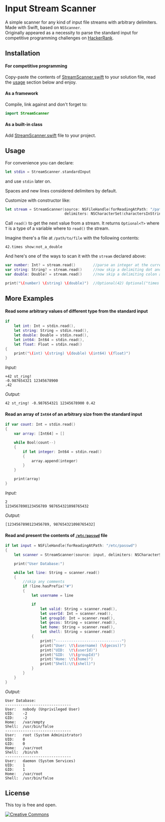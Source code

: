 # Input Stream Scanner
A simple scanner for any kind of input file streams with arbitrary delimiters. Made with Swift, based on `NSScanner`.<br/>
Originally appeared as a necessity to parse the standard input for competitive programming challenges on [HackerRank](https://www.hackerrank.com/).<br>

## Installation

#### For competitive programming

Copy-paste the contents of [StreamScanner.swift](StreamScanner/StreamScanner.swift) to your solution file, read the [usage](#usage) section below and enjoy.

#### As a framework

Compile, link against and don't forget to:

```swift
import StreamScanner
```

#### As a built-in class

Add [StreamScanner.swift](StreamScanner/StreamScanner.swift) file to your project.

## Usage

For convenience you can declare:

```swift
let stdin = StreamScanner.standardInput
```
and use `stdin` later on.

Spaces and new lines considered delimiters by default.

Customize with constructor like:

```swift
let stream = StreamScanner(source: NSFileHandle(forReadingAtPath: "/path/to/file"),
                           delimiters: NSCharacterSet(charactersInString: "-.:\n"))
```

Call `read()` to get the next value from a stream. It returns `Optional<T>` where `T` is a type of a variable where to `read()` the stream.

Imagine there's a file at `/path/to/file` with the following contents:

```
42.times show:not_a_double
```

And here's one of the ways to scan it with the `stream` declared above:

```swift
var number: Int? = stream.read()        //parse an integer at the current position in the stream, if possible
var string: String? = stream.read()     //now skip a delimiting dot and parse a string
var double: Double? = stream.read()     //now skip a delimiting colon and try to parse a double

print("\(number) \(string) \(double)")  //Optional(42) Optional("times show") nil
```

## More Examples

#### Read some arbitrary values of different type from the standard input

```swift
if
    let int: Int = stdin.read(),
    let string: String = stdin.read(),
    let double: Double = stdin.read(),
    let int64: Int64 = stdin.read(),
    let float: Float = stdin.read()
{
    print("\(int) \(string) \(double) \(int64) \(float)")
}
```
*Input:*
```
+42 st_ring!
-0.987654321 12345678900
.42
```
*Output:*
```
42 st_ring! -0.987654321 12345678900 0.42
```

#### Read an array of `Int64` of an arbitrary size from the standard input

```swift
if var count: Int = stdin.read()
{
    var array: [Int64] = []

    while Bool(count--)
    {
        if let integer: Int64 = stdin.read()
        {
            array.append(integer)
        }
    }

    print(array)
}
```
*Input:*
```
2
1234567890123456789 987654321098765432
```
*Output:*
```
[1234567890123456789, 987654321098765432]
```

#### Read and present the contents of [`/etc/passwd`](https://en.wikipedia.org/wiki/Passwd) file

```swift
if let input = NSFileHandle(forReadingAtPath: "/etc/passwd")
{
    let scanner = StreamScanner(source: input, delimiters: NSCharacterSet(charactersInString: ":\n"))

    print("User Database:")

    while let line: String = scanner.read()
    {
        //skip any comments
        if !line.hasPrefix("#")
        {
            let username = line

            if
                let valid: String = scanner.read(),
                let userId: Int = scanner.read(),
                let groupId: Int = scanner.read(),
                let gecos: String = scanner.read(),
                let home: String = scanner.read(),
                let shell: String = scanner.read()
            {
                print("------------------------------")
                print("User: \t\(username) (\(gecos))")
                print("UID:  \t\(userId)")
                print("GID:  \t\(groupId)")
                print("Home: \t\(home)")
                print("Shell:\t\(shell)")
            }
        }
    }
}
```
*Output:*
```
User Database:
------------------------------
User: 	nobody (Unprivileged User)
UID:  	-2
GID:  	-2
Home: 	/var/empty
Shell:	/usr/bin/false
------------------------------
User: 	root (System Administrator)
UID:  	0
GID:  	0
Home: 	/var/root
Shell:	/bin/sh
------------------------------
User: 	daemon (System Services)
UID:  	1
GID:  	1
Home: 	/var/root
Shell:	/usr/bin/false
```
## License

This toy is free and open.

[<img src="https://cloud.githubusercontent.com/assets/426434/8402001/9565ec3c-1deb-11e5-95a2-7d3ecdf08334.png" alt="Creative Commons" />](http://creativecommons.org)
